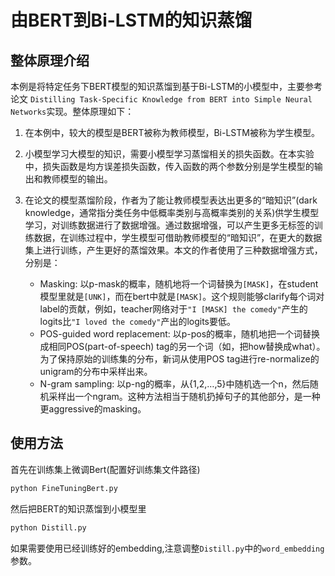 由BERT到Bi-LSTM的知识蒸馏
============


整体原理介绍
------------

本例是将特定任务下BERT模型的知识蒸馏到基于Bi-LSTM的小模型中，主要参考论文 `Distilling Task-Specific Knowledge from BERT into Simple Neural Networks`实现。整体原理如下：
    
1. 在本例中，较大的模型是BERT被称为教师模型，Bi-LSTM被称为学生模型。

2. 小模型学习大模型的知识，需要小模型学习蒸馏相关的损失函数。在本实验中，损失函数是均方误差损失函数，传入函数的两个参数分别是学生模型的输出和教师模型的输出。

3. 在论文的模型蒸馏阶段，作者为了能让教师模型表达出更多的“暗知识”(dark knowledge，通常指分类任务中低概率类别与高概率类别的关系)供学生模型学习，对训练数据进行了数据增强。通过数据增强，可以产生更多无标签的训练数据，在训练过程中，学生模型可借助教师模型的“暗知识”，在更大的数据集上进行训练，产生更好的蒸馏效果。本文的作者使用了三种数据增强方式，分别是：

   - Masking: 以p-mask的概率，随机地将一个词替换为``[MASK]``，在student模型里就是``[UNK]``，而在bert中就是``[MASK]``。这个规则能够clarify每个词对label的贡献，例如，teacher网络对于``"I [MASK] the comedy"``产生的logits比``"I loved the comedy"``产出的logits要低。
   - POS-guided word replacement: 以p-pos的概率，随机地把一个词替换成相同POS(part-of-speech) tag的另一个词（如，把how替换成what）。为了保持原始的训练集的分布，新词从使用POS tag进行re-normalize的unigram的分布中采样出来。
   - N-gram sampling: 以p-ng的概率，从{1,2,…,5}中随机选一个n，然后随机采样出一个ngram。这种方法相当于随机扔掉句子的其他部分，是一种更aggressive的masking。


## 使用方法

首先在训练集上微调Bert(配置好训练集文件路径)
```bash
python FineTuningBert.py
```

然后把BERT的知识蒸馏到小模型里
```bash
python Distill.py
```

如果需要使用已经训练好的embedding,注意调整`Distill.py`中的`word_embedding`参数。
